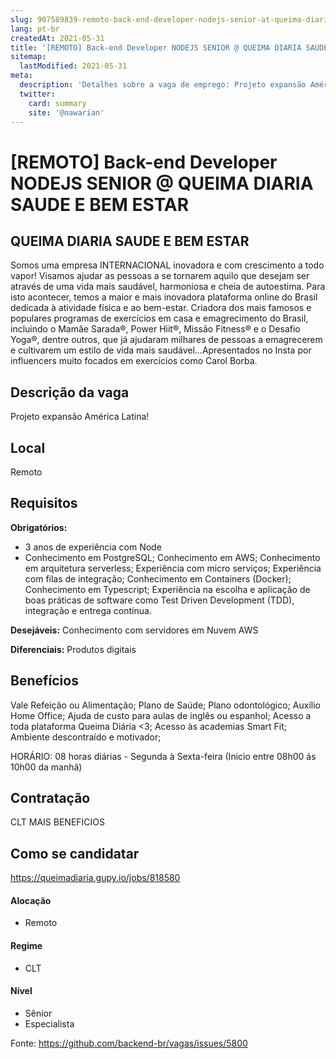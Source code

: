 ```yaml
---
slug: 907589839-remoto-back-end-developer-nodejs-senior-at-queima-diaria-saude-e-bem-estar
lang: pt-br
createdAt: 2021-05-31
title: '[REMOTO] Back-end Developer NODEJS SENIOR @ QUEIMA DIARIA SAUDE E BEM ESTAR - Vaga de Emprego'
sitemap:
  lastModified: 2021-05-31
meta:
  description: 'Detalhes sobre a vaga de emprego: Projeto expansão América Latina!'
  twitter:
    card: summary
    site: '@nawarian'
---
```


# [REMOTO] Back-end Developer NODEJS SENIOR @ QUEIMA DIARIA SAUDE E BEM ESTAR


## **QUEIMA DIARIA SAUDE E BEM ESTAR**

Somos uma empresa INTERNACIONAL inovadora e com crescimento a todo vapor! Visamos ajudar as pessoas a se tornarem aquilo que desejam ser através de uma vida mais saudável, harmoniosa e cheia de autoestima. Para isto acontecer, temos a maior e mais inovadora plataforma online do Brasil dedicada à atividade física e ao bem-estar. Criadora dos mais famosos e populares programas de exercícios em casa e emagrecimento do Brasil, incluindo o Mamãe Sarada®, Power Hiit®, Missão Fitness® e o Desafio Yoga®, dentre outros, que já ajudaram milhares de pessoas a emagrecerem e cultivarem um estilo de vida mais saudável...Apresentados no Insta por influencers muito focados em exercícios como Carol Borba.

## Descrição da vaga

Projeto expansão América Latina!

## Local

Remoto 

## Requisitos

**Obrigatórios:**
- 3 anos de experiência com Node
- Conhecimento em PostgreSQL;
Conhecimento em AWS;
Conhecimento em arquitetura serverless;
Experiência com micro serviços;
Experiência com filas de integração;
Conhecimento em Containers (Docker);
Conhecimento em Typescript;
Experiência na escolha e aplicação de boas práticas de software como Test Driven Development (TDD), integração e entrega contínua.


**Desejáveis:**
Conhecimento com servidores em Nuvem AWS

**Diferenciais:**
Produtos digitais

## Benefícios
Vale Refeição ou Alimentação;
Plano de Saúde;
Plano odontológico;
Auxílio Home Office;
Ajuda de custo para aulas de inglês ou espanhol;
Acesso a toda plataforma Queima Diária <3;
Acesso às academias Smart Fit;
Ambiente descontraído e motivador;


HORÁRIO: 08 horas diárias - Segunda à Sexta-feira (Inicio entre 08h00 ás 10h00 da manhã)

## Contratação

CLT MAIS BENEFICIOS

## Como se candidatar
https://queimadiaria.gupy.io/jobs/818580


#### Alocação

- Remoto

#### Regime
- CLT

#### Nível
- Sênior
- Especialista




Fonte: https://github.com/backend-br/vagas/issues/5800